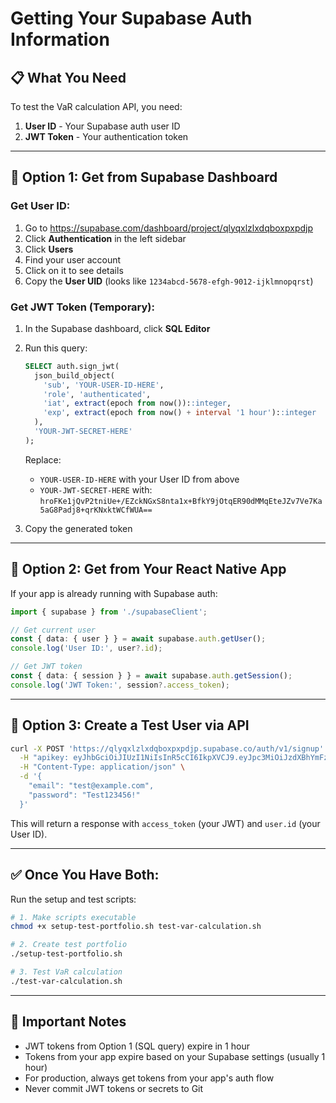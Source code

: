 # Getting Your Supabase Auth Information

## 📋 What You Need

To test the VaR calculation API, you need:
1. **User ID** - Your Supabase auth user ID
2. **JWT Token** - Your authentication token

---

## 🔑 Option 1: Get from Supabase Dashboard

### Get User ID:
1. Go to https://supabase.com/dashboard/project/qlyqxlzlxdqboxpxpdjp
2. Click **Authentication** in the left sidebar
3. Click **Users**
4. Find your user account
5. Click on it to see details
6. Copy the **User UID** (looks like `1234abcd-5678-efgh-9012-ijklmnopqrst`)

### Get JWT Token (Temporary):
1. In the Supabase dashboard, click **SQL Editor**
2. Run this query:
   ```sql
   SELECT auth.sign_jwt(
     json_build_object(
       'sub', 'YOUR-USER-ID-HERE',
       'role', 'authenticated',
       'iat', extract(epoch from now())::integer,
       'exp', extract(epoch from now() + interval '1 hour')::integer
     ),
     'YOUR-JWT-SECRET-HERE'
   );
   ```
   Replace:
   - `YOUR-USER-ID-HERE` with your User ID from above
   - `YOUR-JWT-SECRET-HERE` with: `hroFKe1jQvP2tniUe+/EZckNGxS8nta1x+BfkY9jOtqER90dMMqEteJZv7Ve7Ka5aG8Padj8+qrKNxktWCfWUA==`

3. Copy the generated token

---

## 🔑 Option 2: Get from Your React Native App

If your app is already running with Supabase auth:

```typescript
import { supabase } from './supabaseClient';

// Get current user
const { data: { user } } = await supabase.auth.getUser();
console.log('User ID:', user?.id);

// Get JWT token
const { data: { session } } = await supabase.auth.getSession();
console.log('JWT Token:', session?.access_token);
```

---

## 🔑 Option 3: Create a Test User via API

```bash
curl -X POST 'https://qlyqxlzlxdqboxpxpdjp.supabase.co/auth/v1/signup' \
  -H "apikey: eyJhbGciOiJIUzI1NiIsInR5cCI6IkpXVCJ9.eyJpc3MiOiJzdXBhYmFzZSIsInJlZiI6InFseXF4bHpseGRxYm94cHhwZGpwIiwicm9sZSI6ImFub24iLCJpYXQiOjE3NTAxMTkwNzMsImV4cCI6MjA2NTY5NTA3M30.lHXOj3_co_4GPLqPyFKr64jfz3V7qPYc6St7-SiNbaM" \
  -H "Content-Type: application/json" \
  -d '{
    "email": "test@example.com",
    "password": "Test123456!"
  }'
```

This will return a response with `access_token` (your JWT) and `user.id` (your User ID).

---

## ✅ Once You Have Both:

Run the setup and test scripts:

```bash
# 1. Make scripts executable
chmod +x setup-test-portfolio.sh test-var-calculation.sh

# 2. Create test portfolio
./setup-test-portfolio.sh

# 3. Test VaR calculation
./test-var-calculation.sh
```

---

## 🚨 Important Notes

- JWT tokens from Option 1 (SQL query) expire in 1 hour
- Tokens from your app expire based on your Supabase settings (usually 1 hour)
- For production, always get tokens from your app's auth flow
- Never commit JWT tokens or secrets to Git

